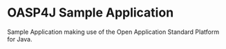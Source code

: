 OASP4J Sample Application
=========================

Sample Application making use of the Open Application Standard Platform for Java.
